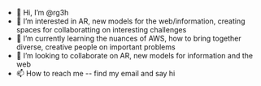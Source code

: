 - 👋 Hi, I’m @rg3h
- 👀 I’m interested in AR, new models for the web/information, creating spaces for collaboratting on interesting challenges
- 🌱 I’m currently learning the nuances of AWS, how to bring together diverse, creative people on important problems
- 💞️ I’m looking to collaborate on AR, new models for information and the web
- 📫 How to reach me -- find my email and say hi

<!---
rg3h/rg3h is a ✨ special ✨ repository because its `README.md` (this file) appears on your GitHub profile.
You can click the Preview link to take a look at your changes.
--->

